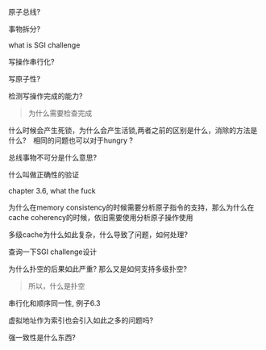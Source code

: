 原子总线?

事物拆分?

what is SGI challenge

写操作串行化?

写原子性?

检测写操作完成的能力?
> 为什么需要检查完成

什么时候会产生死锁，为什么会产生活锁,两者之前的区别是什么，消除的方法是什么?　相同的问题也可以对于hungry ?


总线事物不可分是什么意思?

什么叫做正确性的验证

chapter 3.6, what the fuck

为什么在memory consistency的时候需要分析原子指令的支持，那么为什么在cache coherency的时候，依旧需要使用分析原子操作使用

多级cache为什么如此复杂，什么导致了问题，如何处理?

查询一下SGI challenge设计

为什么扑空的后果如此严重? 那么又是如何支持多级扑空?
> 所以，什么是扑空

串行化和顺序同一性, 例子6.3

虚拟地址作为索引也会引入如此之多的问题吗?
 
强一致性是什么东西?

